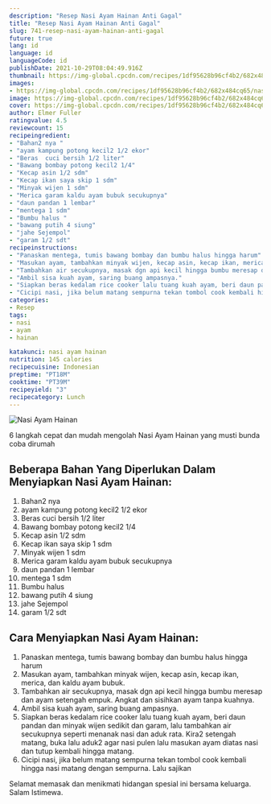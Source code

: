 ```yaml
---
description: "Resep Nasi Ayam Hainan Anti Gagal"
title: "Resep Nasi Ayam Hainan Anti Gagal"
slug: 741-resep-nasi-ayam-hainan-anti-gagal
future: true
lang: id
language: id
languageCode: id
publishDate: 2021-10-29T08:04:49.916Z 
thumbnail: https://img-global.cpcdn.com/recipes/1df95628b96cf4b2/682x484cq65/nasi-ayam-hainan-foto-resep-utama.png
images:
- https://img-global.cpcdn.com/recipes/1df95628b96cf4b2/682x484cq65/nasi-ayam-hainan-foto-resep-utama.png
image: https://img-global.cpcdn.com/recipes/1df95628b96cf4b2/682x484cq65/nasi-ayam-hainan-foto-resep-utama.png
cover: https://img-global.cpcdn.com/recipes/1df95628b96cf4b2/682x484cq65/nasi-ayam-hainan-foto-resep-utama.png
author: Elmer Fuller
ratingvalue: 4.5
reviewcount: 15
recipeingredient:
- "Bahan2 nya "
- "ayam kampung potong kecil2 1/2 ekor"
- "Beras  cuci bersih 1/2 liter"
- "Bawang bombay potong kecil2 1/4"
- "Kecap asin 1/2 sdm"
- "Kecap ikan saya skip 1 sdm"
- "Minyak wijen 1 sdm"
- "Merica garam kaldu ayam bubuk secukupnya"
- "daun pandan 1 lembar"
- "mentega 1 sdm"
- "Bumbu halus "
- "bawang putih 4 siung"
- "jahe Sejempol"
- "garam 1/2 sdt"
recipeinstructions:
- "Panaskan mentega, tumis bawang bombay dan bumbu halus hingga harum"
- "Masukan ayam, tambahkan minyak wijen, kecap asin, kecap ikan, merica, dan kaldu ayam bubuk."
- "Tambahkan air secukupnya, masak dgn api kecil hingga bumbu meresap dan ayam setengah empuk. Angkat dan sisihkan ayam tanpa kuahnya."
- "Ambil sisa kuah ayam, saring buang ampasnya."
- "Siapkan beras kedalam rice cooker lalu tuang kuah ayam, beri daun pandan dan minyak wijen sedikit dan garam, lalu tambahkan air secukupnya seperti menanak nasi dan aduk rata. Kira2 setengah matang, buka lalu aduk2 agar nasi pulen lalu masukan ayam diatas nasi dan tutup kembali hingga matang."
- "Cicipi nasi, jika belum matang sempurna tekan tombol cook kembali hingga nasi matang dengan sempurna. Lalu sajikan"
categories:
- Resep
tags:
- nasi
- ayam
- hainan

katakunci: nasi ayam hainan 
nutrition: 145 calories
recipecuisine: Indonesian
preptime: "PT18M"
cooktime: "PT39M"
recipeyield: "3"
recipecategory: Lunch
---
```



![Nasi Ayam Hainan](https://img-global.cpcdn.com/recipes/1df95628b96cf4b2/682x484cq65/nasi-ayam-hainan-foto-resep-utama.png)

6 langkah cepat dan mudah mengolah  Nasi Ayam Hainan yang musti bunda coba dirumah

<!--inarticleads1-->

## Beberapa Bahan Yang Diperlukan Dalam Menyiapkan Nasi Ayam Hainan:

1. Bahan2 nya 
1. ayam kampung potong kecil2 1/2 ekor
1. Beras  cuci bersih 1/2 liter
1. Bawang bombay potong kecil2 1/4
1. Kecap asin 1/2 sdm
1. Kecap ikan saya skip 1 sdm
1. Minyak wijen 1 sdm
1. Merica garam kaldu ayam bubuk secukupnya
1. daun pandan 1 lembar
1. mentega 1 sdm
1. Bumbu halus 
1. bawang putih 4 siung
1. jahe Sejempol
1. garam 1/2 sdt



<!--inarticleads2-->

## Cara Menyiapkan Nasi Ayam Hainan:

1. Panaskan mentega, tumis bawang bombay dan bumbu halus hingga harum
1. Masukan ayam, tambahkan minyak wijen, kecap asin, kecap ikan, merica, dan kaldu ayam bubuk.
1. Tambahkan air secukupnya, masak dgn api kecil hingga bumbu meresap dan ayam setengah empuk. Angkat dan sisihkan ayam tanpa kuahnya.
1. Ambil sisa kuah ayam, saring buang ampasnya.
1. Siapkan beras kedalam rice cooker lalu tuang kuah ayam, beri daun pandan dan minyak wijen sedikit dan garam, lalu tambahkan air secukupnya seperti menanak nasi dan aduk rata. Kira2 setengah matang, buka lalu aduk2 agar nasi pulen lalu masukan ayam diatas nasi dan tutup kembali hingga matang.
1. Cicipi nasi, jika belum matang sempurna tekan tombol cook kembali hingga nasi matang dengan sempurna. Lalu sajikan




Selamat memasak dan menikmati hidangan spesial ini bersama keluarga. Salam Istimewa.
